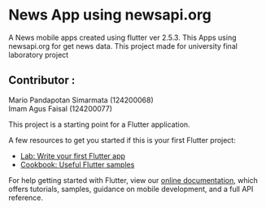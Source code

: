 # News App using newsapi.org
A News mobile apps created using flutter ver 2.5.3. This Apps using newsapi.org for get news data. This project made for university final laboratory project

## Contributor :
Mario Pandapotan Simarmata  (124200068)<br/>
Imam Agus Faisal            (124200077)



This project is a starting point for a Flutter application.

A few resources to get you started if this is your first Flutter project:

- [Lab: Write your first Flutter app](https://flutter.dev/docs/get-started/codelab)
- [Cookbook: Useful Flutter samples](https://flutter.dev/docs/cookbook)

For help getting started with Flutter, view our
[online documentation](https://flutter.dev/docs), which offers tutorials,
samples, guidance on mobile development, and a full API reference.
